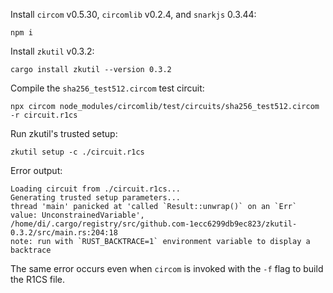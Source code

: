 Install `circom` v0.5.30, `circomlib` v0.2.4, and `snarkjs` 0.3.44:

```
npm i
```

Install `zkutil` v0.3.2:


```
cargo install zkutil --version 0.3.2
```

Compile the `sha256_test512.circom` test circuit:

```
npx circom node_modules/circomlib/test/circuits/sha256_test512.circom -r circuit.r1cs
```

Run zkutil's trusted setup:

```
zkutil setup -c ./circuit.r1cs
```

Error output:

```
Loading circuit from ./circuit.r1cs...
Generating trusted setup parameters...
thread 'main' panicked at 'called `Result::unwrap()` on an `Err` value: UnconstrainedVariable', /home/di/.cargo/registry/src/github.com-1ecc6299db9ec823/zkutil-0.3.2/src/main.rs:204:18
note: run with `RUST_BACKTRACE=1` environment variable to display a backtrace
```

The same error occurs even when `circom` is invoked with the `-f` flag to build the R1CS file.
